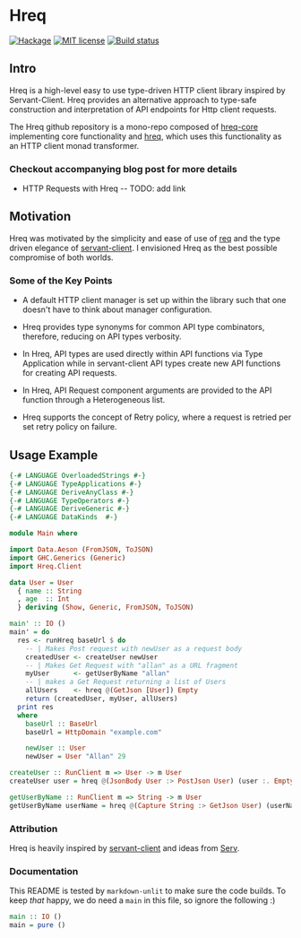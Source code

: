 # Hreq

[![Hackage](https://img.shields.io/hackage/v/hreq.svg?logo=haskell)](https://hackage.haskell.org/package/hreq)
[![MIT license](https://img.shields.io/badge/license-MIT-blue.svg)](LICENSE)
[![Build status](https://img.shields.io/travis/epicallan/hreq.svg?logo=travis)](https://travis-ci.org/epicallan/hreq)

## Intro

Hreq is a high-level easy to use type-driven HTTP client library inspired by Servant-Client. Hreq provides an alternative approach to type-safe construction and interpretation of API endpoints for Http client requests.

The Hreq github repository is a mono-repo composed of [hreq-core](https://github.com/epicallan/hreq/tree/master/hreq-core) implementing core functionality and [hreq](https://github.com/epicallan/hreq/tree/master/hreq), which uses this functionality as an HTTP client monad transformer.

### Checkout accompanying blog post for more details

* HTTP Requests with Hreq -- TODO: add link

##  Motivation

Hreq was motivated by the simplicity and ease of use of [req](https://github.com/mrkkrp/req) and the type driven elegance of [servant-client](https://github.com/haskell-servant/servant/tree/master/servant-client).
I envisioned Hreq as the best possible compromise of both worlds.

### Some of the Key Points

 - A default HTTP client manager is set up within the library such that one doesn't have to think about manager configuration.

 - Hreq provides type synonyms for common API type combinators, therefore, reducing on API types verbosity.

 - In Hreq, API types are used directly within API functions via Type Application while in servant-client API types create new API functions for creating API requests.

 - In Hreq, API Request component arguments are provided to the API function through a Heterogeneous list.
 
 - Hreq supports the concept of Retry policy, where a request is retried per set retry policy on failure. 

## Usage Example


```haskell
{-# LANGUAGE OverloadedStrings #-}
{-# LANGUAGE TypeApplications #-}
{-# LANGUAGE DeriveAnyClass #-}
{-# LANGUAGE TypeOperators #-}
{-# LANGUAGE DeriveGeneric #-}
{-# LANGUAGE DataKinds  #-}

module Main where

import Data.Aeson (FromJSON, ToJSON)
import GHC.Generics (Generic)
import Hreq.Client

data User = User
  { name :: String
  , age  :: Int
  } deriving (Show, Generic, FromJSON, ToJSON)

main' :: IO ()
main' = do
  res <- runHreq baseUrl $ do
    -- | Makes Post request with newUser as a request body
    createdUser <- createUser newUser
    -- | Makes Get Request with "allan" as a URL fragment
    myUser      <- getUserByName "allan"
    -- | makes a Get Request returning a list of Users
    allUsers    <- hreq @(GetJson [User]) Empty
    return (createdUser, myUser, allUsers)
  print res
  where
    baseUrl :: BaseUrl
    baseUrl = HttpDomain "example.com"

    newUser :: User
    newUser = User "Allan" 29

createUser :: RunClient m => User -> m User
createUser user = hreq @(JsonBody User :> PostJson User) (user :. Empty)

getUserByName :: RunClient m => String -> m User
getUserByName userName = hreq @(Capture String :> GetJson User) (userName :. Empty)

```

### Attribution

Hreq is heavily inspired by [servant-client](https://github.com/haskell-servant/servant) and ideas from [Serv](https://github.com/tel/serv).

### Documentation

This README is tested by `markdown-unlit` to make sure the code builds. To keep _that_ happy, we do need a `main` in this file, so ignore the following :)

```haskell
main :: IO ()
main = pure ()
```
